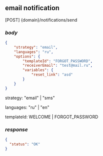 ## email notification

[POST] {domain}/notifications/send

### *body*
```json
{
    "strategy": "email",
    "languages": "ru",
    "options": {
        "templateId": "FORGOT_PASSWORD",
        "receiverEmail": "test@mail.ru",
        "variables": {
            "reset_link": "asd"
        }
    }
}
```
strategy: "email" | "sms"

languages: "ru" | "en"

templateId: WELCOME | FORGOT_PASSWORD



### *response*
```json
{
  "status": "OK"
}
```